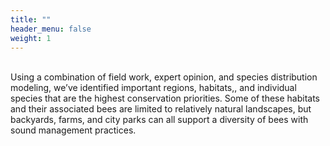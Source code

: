 ```yaml
---
title: ""
header_menu: false
weight: 1
---
```

<br>
Using a combination of field work, expert opinion, and species distribution modeling, we’ve identified important regions, habitats,, and individual species that are the highest conservation priorities. Some of these habitats and their associated bees are limited to relatively natural landscapes, but backyards, farms, and city parks can all support a diversity of bees with sound management practices. 

